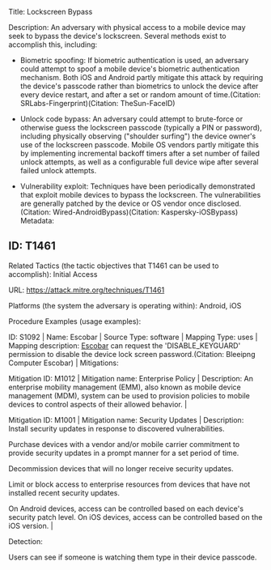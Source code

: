 Title: Lockscreen Bypass

Description: An adversary with physical access to a mobile device may seek to bypass the device's lockscreen. Several methods exist to accomplish this, including:

* Biometric spoofing: If biometric authentication is used, an adversary could attempt to spoof a mobile device's biometric authentication mechanism. Both iOS and Android partly mitigate this attack by requiring the device's passcode rather than biometrics to unlock the device after every device restart, and after a set or random amount of time.(Citation: SRLabs-Fingerprint)(Citation: TheSun-FaceID)

* Unlock code bypass: An adversary could attempt to brute-force or otherwise guess the lockscreen passcode (typically a PIN or password), including physically observing ("shoulder surfing") the device owner's use of the lockscreen passcode. Mobile OS vendors partly mitigate this by implementing incremental backoff timers after a set number of failed unlock attempts, as well as a configurable full device wipe after several failed unlock attempts.

* Vulnerability exploit: Techniques have been periodically demonstrated that exploit mobile devices to bypass the lockscreen. The vulnerabilities are generally patched by the device or OS vendor once disclosed.(Citation: Wired-AndroidBypass)(Citation: Kaspersky-iOSBypass) Metadata:

## ID: T1461

Related Tactics (the tactic objectives that T1461 can be used to accomplish): Initial Access

URL: https://attack.mitre.org/techniques/T1461

Platforms (the system the adversary is operating within): Android, iOS

Procedure Examples (usage examples):

ID: S1092 | Name: Escobar | Source Type: software | Mapping Type: uses | Mapping description: [Escobar](https://attack.mitre.org/software/S1092) can request the 'DISABLE_KEYGUARD' permission to disable the device lock screen password.(Citation: Bleeipng Computer Escobar) | Mitigations:

Mitigation ID: M1012 | Mitigation name: Enterprise Policy | Description: An enterprise mobility management (EMM), also known as mobile device management (MDM), system can be used to provision policies to mobile devices to control aspects of their allowed behavior. |

Mitigation ID: M1001 | Mitigation name: Security Updates | Description: Install security updates in response to discovered vulnerabilities.

Purchase devices with a vendor and/or mobile carrier commitment to provide security updates in a prompt manner for a set period of time.

Decommission devices that will no longer receive security updates.

Limit or block access to enterprise resources from devices that have not installed recent security updates.

On Android devices, access can be controlled based on each device's security patch level. On iOS devices, access can be controlled based on the iOS version. |

Detection:

Users can see if someone is watching them type in their device passcode.